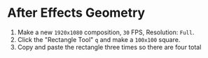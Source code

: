 # After Effects Geometry

1. Make a new `1920x1080` composition, `30` FPS, Resolution: `Full`.
2. Click the "Rectangle Tool" `q` and make a `100x100` square.
3. Copy and paste the rectangle three times so there are four total